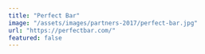```yaml
---
title: "Perfect Bar"
image: "/assets/images/partners-2017/perfect-bar.jpg"
url: "https://perfectbar.com/"
featured: false
---
```

